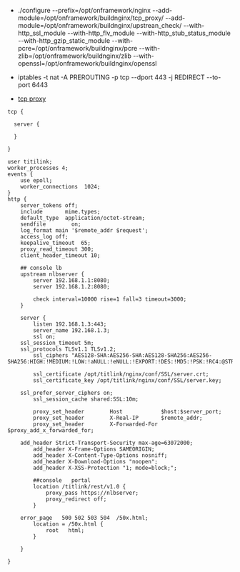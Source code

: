 - ./configure --prefix=/opt/onframework/nginx --add-module=/opt/onframework/buildnginx/tcp_proxy/ --add-module=/opt/onframework/buildnginx/upstrean_check/ --with-http_ssl_module --with-http_flv_module --with-http_stub_status_module --with-http_gzip_static_module --with-pcre=/opt/onframework/buildnginx/pcre --with-zlib=/opt/onframework/buildnginx/zlib --with-openssl=/opt/onframework/buildnginx/openssl

- iptables -t nat -A PREROUTING -p tcp --dport 443 -j REDIRECT --to-port 6443 

- [tcp proxy](https://github.com/yaoweibin/nginx_tcp_proxy_module/tree/master/doc#ngx_tcp_websocket_module)

```
tcp {

  server {
     
  }
 
}
```

```
user titilink;
worker_processes 4;
events {
    use epoll;
    worker_connections  1024;
}
http {
    server_tokens off;
    include       mime.types;
    default_type  application/octet-stream;
    sendfile        on;
    log_format main '$remote_addr $request';
    access_log off;
    keepalive_timeout  65;
    proxy_read_timeout 300;
    client_header_timeout 10;
	
    ## console lb
    upstream nlbserver {
        server 192.168.1.1:8080;
        server 192.168.1.2:8080;

        check interval=10000 rise=1 fall=3 timeout=3000;
    }
	
    server {
        listen 192.168.1.3:443;
        server_name 192.168.1.3;
        ssl on;
	ssl_session_timeout 5m;
	ssl_protocols TLSv1.1 TLSv1.2;
        ssl_ciphers "AES128-SHA:AES256-SHA:AES128-SHA256:AES256-SHA256:HIGH:!MEDIUM:!LOW:!aNULL:!eNULL:!EXPORT:!DES:!MD5:!PSK:!RC4:@STRENGTH";

        ssl_certificate /opt/titlink/nginx/conf/SSL/server.crt;
        ssl_certificate_key /opt/titlink/nginx/conf/SSL/server.key;
		
	ssl_prefer_server_ciphers on;
        ssl_session_cache shared:SSL:10m;

        proxy_set_header        Host            $host:$server_port;
        proxy_set_header        X-Real-IP       $remote_addr;
        proxy_set_header        X-Forwarded-For $proxy_add_x_forwarded_for;
		
	add_header Strict-Transport-Security max-age=63072000;
        add_header X-Frame-Options SAMEORIGIN;
        add_header X-Content-Type-Options nosniff; 
        add_header X-Download-Options "noopen";
        add_header X-XSS-Protection "1; mode=block;";

        ##console   portal
        location /titlink/rest/v1.0 {
            proxy_pass https://nlbserver;
            proxy_redirect off;
        }
		
	error_page   500 502 503 504  /50x.html;
        location = /50x.html {
            root   html;
        }

    }
    
}

```
